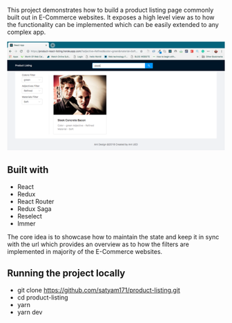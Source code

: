This project demonstrates how to build a product listing page commonly built out in E-Commerce websites. It exposes a high level view as to how the functionality can be implemented which can be easily extended to any complex app.

![alt text](https://raw.githubusercontent.com/satyam171/product-listing/master/public/screenshot.png)

## Built with
* React
* Redux
* React Router
* Redux Saga
* Reselect
* Immer

The core idea is to showcase how to maintain the state and keep it in sync with the url which provides an overview as to how the filters are implemented in majority of the E-Commerce websites.

## Running the project locally 

* git clone https://github.com/satyam171/product-listing.git
* cd product-listing
* yarn 
* yarn dev


